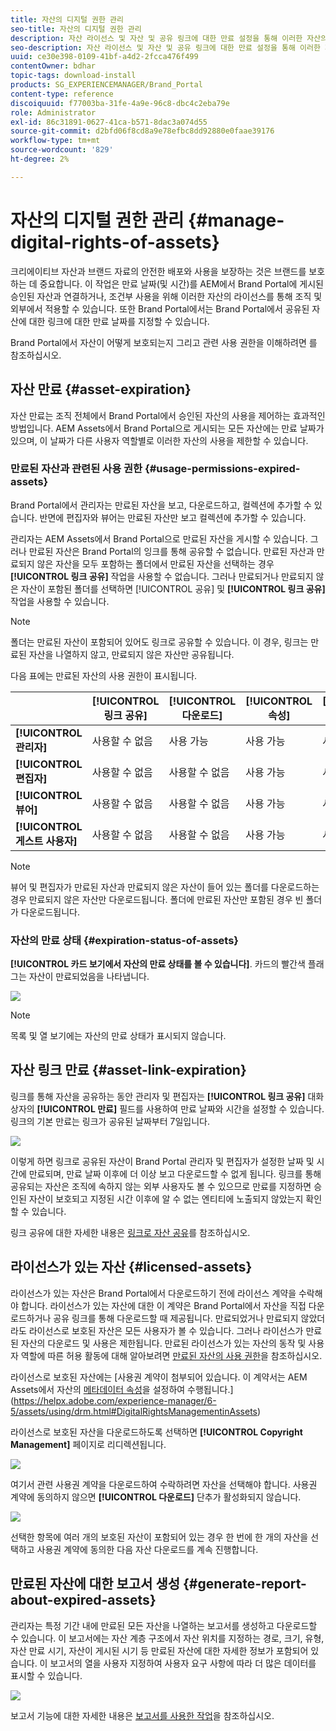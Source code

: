```yaml
---
title: 자산의 디지털 권한 관리
seo-title: 자산의 디지털 권한 관리
description: 자산 라이선스 및 자산 및 공유 링크에 대한 만료 설정을 통해 이러한 자산의 사용을 제어하고 안전하게 보호할 수 있습니다.
seo-description: 자산 라이선스 및 자산 및 공유 링크에 대한 만료 설정을 통해 이러한 자산의 사용을 제어하고 안전하게 보호할 수 있습니다.
uuid: ce30e398-0109-41bf-a4d2-2fcca476f499
contentOwner: bdhar
topic-tags: download-install
products: SG_EXPERIENCEMANAGER/Brand_Portal
content-type: reference
discoiquuid: f77003ba-31fe-4a9e-96c8-dbc4c2eba79e
role: Administrator
exl-id: 86c31891-0627-41ca-b571-8dac3a074d55
source-git-commit: d2bfd06f8cd8a9e78efbc8dd92880e0faae39176
workflow-type: tm+mt
source-wordcount: '829'
ht-degree: 2%

---
```


# 자산의 디지털 권한 관리 {#manage-digital-rights-of-assets}

크리에이티브 자산과 브랜드 자료의 안전한 배포와 사용을 보장하는 것은 브랜드를 보호하는 데 중요합니다. 이 작업은 만료 날짜(및 시간)를 AEM에서 Brand Portal에 게시된 승인된 자산과 연결하거나, 조건부 사용을 위해 이러한 자산의 라이선스를 통해 조직 및 외부에서 적용할 수 있습니다. 또한 Brand Portal에서는 Brand Portal에서 공유된 자산에 대한 링크에 대한 만료 날짜를 지정할 수 있습니다.

Brand Portal에서 자산이 어떻게 보호되는지 그리고 관련 사용 권한을 이해하려면 를 참조하십시오.

## 자산 만료 {#asset-expiration}

자산 만료는 조직 전체에서 Brand Portal에서 승인된 자산의 사용을 제어하는 효과적인 방법입니다. AEM Assets에서 Brand Portal으로 게시되는 모든 자산에는 만료 날짜가 있으며, 이 날짜가 다른 사용자 역할별로 이러한 자산의 사용을 제한할 수 있습니다.

### 만료된 자산과 관련된 사용 권한 {#usage-permissions-expired-assets}

Brand Portal에서 관리자는 만료된 자산을 보고, 다운로드하고, 컬렉션에 추가할 수 있습니다. 반면에 편집자와 뷰어는 만료된 자산만 보고 컬렉션에 추가할 수 있습니다.

관리자는 AEM Assets에서 Brand Portal으로 만료된 자산을 게시할 수 있습니다. 그러나 만료된 자산은 Brand Portal의 잉크를 통해 공유할 수 없습니다. 만료된 자산과 만료되지 않은 자산을 모두 포함하는 폴더에서 만료된 자산을 선택하는 경우 **[!UICONTROL 링크 공유]** 작업을 사용할 수 없습니다. 그러나 만료되거나 만료되지 않은 자산이 포함된 폴더를 선택하면 [!UICONTROL 공유] 및 **[!UICONTROL 링크 공유]** 작업을 사용할 수 있습니다.

>[!NOTE]
>
>폴더는 만료된 자산이 포함되어 있어도 링크로 공유할 수 있습니다. 이 경우, 링크는 만료된 자산을 나열하지 않고, 만료되지 않은 자산만 공유됩니다.

다음 표에는 만료된 자산의 사용 권한이 표시됩니다.

|  | **[!UICONTROL 링크 공유]** | **[!UICONTROL 다운로드]** | **[!UICONTROL 속성]** | **[!UICONTROL 컬렉션에 추가]** | **[!UICONTROL 삭제]** |
|---|---|---|---|---|---|
| **[!UICONTROL 관리자]** | 사용할 수 없음 | 사용 가능 | 사용 가능 | 사용 가능 | 사용 가능 |
| **[!UICONTROL 편집자]** | 사용할 수 없음 | 사용할 수 없음 | 사용 가능 | 사용 가능 | 사용할 수 없음 |
| **[!UICONTROL 뷰어]** | 사용할 수 없음 | 사용할 수 없음 | 사용 가능 | 사용 가능 | 사용할 수 없음 |
| **[!UICONTROL 게스트 사용자]** | 사용할 수 없음 | 사용할 수 없음 | 사용 가능 | 사용 가능 | 사용할 수 없음 |

>[!NOTE]
>
>뷰어 및 편집자가 만료된 자산과 만료되지 않은 자산이 들어 있는 폴더를 다운로드하는 경우 만료되지 않은 자산만 다운로드됩니다. 폴더에 만료된 자산만 포함된 경우 빈 폴더가 다운로드됩니다.

### 자산의 만료 상태 {#expiration-status-of-assets}

**[!UICONTROL 카드 보기에서 자산의 만료 상태를 볼 수 있습니다]**. 카드의 빨간색 플래그는 자산이 만료되었음을 나타냅니다.

![](assets/expired_assets_cardview.png)

>[!NOTE]
>
>목록 및 열 보기에는 자산의 만료 상태가 표시되지 않습니다.

## 자산 링크 만료 {#asset-link-expiration}

링크를 통해 자산을 공유하는 동안 관리자 및 편집자는 **[!UICONTROL 링크 공유]** 대화 상자의 **[!UICONTROL 만료]** 필드를 사용하여 만료 날짜와 시간을 설정할 수 있습니다. 링크의 기본 만료는 링크가 공유된 날짜부터 7일입니다.

![](assets/asset-link-sharing.png)

이렇게 하면 링크로 공유된 자산이 Brand Portal 관리자 및 편집자가 설정한 날짜 및 시간에 만료되며, 만료 날짜 이후에 더 이상 보고 다운로드할 수 없게 됩니다. 링크를 통해 공유되는 자산은 조직에 속하지 않는 외부 사용자도 볼 수 있으므로 만료를 지정하면 승인된 자산이 보호되고 지정된 시간 이후에 알 수 없는 엔티티에 노출되지 않았는지 확인할 수 있습니다.

링크 공유에 대한 자세한 내용은 [링크로 자산 공유](../using/brand-portal-link-share.md)를 참조하십시오.

## 라이선스가 있는 자산 {#licensed-assets}

라이선스가 있는 자산은 Brand Portal에서 다운로드하기 전에 라이선스 계약을 수락해야 합니다. 라이선스가 있는 자산에 대한 이 계약은 Brand Portal에서 자산을 직접 다운로드하거나 공유 링크를 통해 다운로드할 때 제공됩니다. 만료되었거나 만료되지 않았더라도 라이선스로 보호된 자산은 모든 사용자가 볼 수 있습니다. 그러나 라이선스가 만료된 자산의 다운로드 및 사용은 제한됩니다. 만료된 라이선스가 있는 자산의 동작 및 사용자 역할에 따른 허용 활동에 대해 알아보려면 [만료된 자산의 사용 권한](../using/manage-digital-rights-of-assets.md#usage-permissions-expired-assets)을 참조하십시오.

라이선스로 보호된 자산에는 [사용권 계약이 첨부되어 있습니다. 이 계약서는 AEM Assets에서 자산의 [메타데이터 속성](https://helpx.adobe.com/experience-manager/6-5/assets/using/drm.html#DigitalRightsManagementinAssets)을 설정하여 수행됩니다.](https://helpx.adobe.com/experience-manager/6-5/assets/using/drm.html#DigitalRightsManagementinAssets)

라이선스로 보호된 자산을 다운로드하도록 선택하면 **[!UICONTROL Copyright Management]** 페이지로 리디렉션됩니다.

![](assets/asset-copyright-mgmt.png)

여기서 관련 사용권 계약을 다운로드하여 수락하려면 자산을 선택해야 합니다. 사용권 계약에 동의하지 않으면 **[!UICONTROL 다운로드]** 단추가 활성화되지 않습니다.

![](assets/licensed-asset-download-2.png)

선택한 항목에 여러 개의 보호된 자산이 포함되어 있는 경우 한 번에 한 개의 자산을 선택하고 사용권 계약에 동의한 다음 자산 다운로드를 계속 진행합니다.

## 만료된 자산에 대한 보고서 생성 {#generate-report-about-expired-assets}

관리자는 특정 기간 내에 만료된 모든 자산을 나열하는 보고서를 생성하고 다운로드할 수 있습니다. 이 보고서에는 자산 계층 구조에서 자산 위치를 지정하는 경로, 크기, 유형, 자산 만료 시기, 자산이 게시된 시기 등 만료된 자산에 대한 자세한 정보가 포함되어 있습니다. 이 보고서의 열을 사용자 지정하여 사용자 요구 사항에 따라 더 많은 데이터를 표시할 수 있습니다.

![](assets/assets-expired.png)

보고서 기능에 대한 자세한 내용은 [보고서를 사용한 작업](../using/brand-portal-reports.md#work-with-reports)을 참조하십시오.
